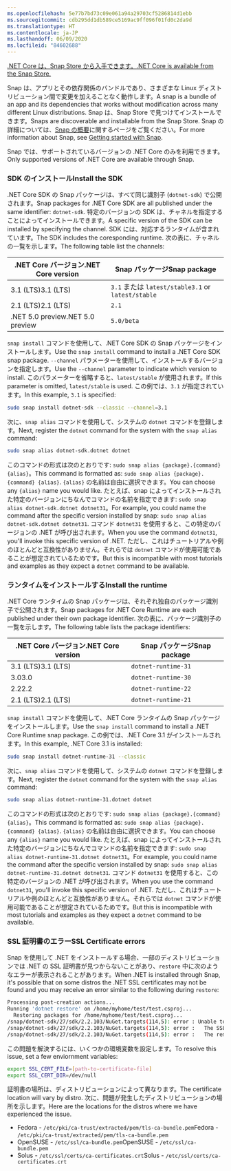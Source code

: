 ```yaml
---
ms.openlocfilehash: 5e77b7bd73c09e061a94a29703cf5286814d1ebb
ms.sourcegitcommit: cdb295dd1db589ce5169ac9ff096f01fd0c2da9d
ms.translationtype: HT
ms.contentlocale: ja-JP
ms.lasthandoff: 06/09/2020
ms.locfileid: "84602688"
---
```


[<span data-ttu-id="f89d2-101">.NET Core は、Snap Store から入手できます。</span><span class="sxs-lookup"><span data-stu-id="f89d2-101">.NET Core is available from the Snap Store.</span></span>](https://snapcraft.io/dotnet-sdk)

<span data-ttu-id="f89d2-102">Snap は、アプリとその依存関係のバンドルであり、さまざまな Linux ディストリビューション間で変更を加えることなく動作します。</span><span class="sxs-lookup"><span data-stu-id="f89d2-102">A snap is a bundle of an app and its dependencies that works without modification across many different Linux distributions.</span></span> <span data-ttu-id="f89d2-103">Snap は、Snap Store で見つけてインストールできます。</span><span class="sxs-lookup"><span data-stu-id="f89d2-103">Snaps are discoverable and installable from the Snap Store.</span></span> <span data-ttu-id="f89d2-104">Snap の詳細については、[Snap の概要](https://snapcraft.io/docs/getting-started)に関するページをご覧ください。</span><span class="sxs-lookup"><span data-stu-id="f89d2-104">For more information about Snap, see [Getting started with Snap](https://snapcraft.io/docs/getting-started).</span></span>

<span data-ttu-id="f89d2-105">Snap では、サポートされているバージョンの .NET Core のみを利用できます。</span><span class="sxs-lookup"><span data-stu-id="f89d2-105">Only supported versions of .NET Core are available through Snap.</span></span>

### <a name="install-the-sdk"></a><span data-ttu-id="f89d2-106">SDK のインストール</span><span class="sxs-lookup"><span data-stu-id="f89d2-106">Install the SDK</span></span>

<span data-ttu-id="f89d2-107">.NET Core SDK の Snap パッケージは、すべて同じ識別子 (`dotnet-sdk`) で公開されます。</span><span class="sxs-lookup"><span data-stu-id="f89d2-107">Snap packages for .NET Core SDK are all published under the same identifier: `dotnet-sdk`.</span></span> <span data-ttu-id="f89d2-108">特定のバージョンの SDK は、チャネルを指定することによってインストールできます。</span><span class="sxs-lookup"><span data-stu-id="f89d2-108">A specific version of the SDK can be installed by specifying the channel.</span></span> <span data-ttu-id="f89d2-109">SDK には、対応するランタイムが含まれています。</span><span class="sxs-lookup"><span data-stu-id="f89d2-109">The SDK includes the coresponding runtime.</span></span> <span data-ttu-id="f89d2-110">次の表に、チャネルの一覧を示します。</span><span class="sxs-lookup"><span data-stu-id="f89d2-110">The following table list the channels:</span></span>

| <span data-ttu-id="f89d2-111">.NET Core バージョン</span><span class="sxs-lookup"><span data-stu-id="f89d2-111">.NET Core version</span></span> | <span data-ttu-id="f89d2-112">Snap パッケージ</span><span class="sxs-lookup"><span data-stu-id="f89d2-112">Snap package</span></span>             |
|-------------------|--------------------------|
| <span data-ttu-id="f89d2-113">3.1 (LTS)</span><span class="sxs-lookup"><span data-stu-id="f89d2-113">3.1 (LTS)</span></span>         | <span data-ttu-id="f89d2-114">`3.1` または `latest/stable`</span><span class="sxs-lookup"><span data-stu-id="f89d2-114">`3.1` or `latest/stable`</span></span> |
| <span data-ttu-id="f89d2-115">2.1 (LTS)</span><span class="sxs-lookup"><span data-stu-id="f89d2-115">2.1 (LTS)</span></span>         | `2.1`                    |
| <span data-ttu-id="f89d2-116">.NET 5.0 preview</span><span class="sxs-lookup"><span data-stu-id="f89d2-116">.NET 5.0 preview</span></span>  | `5.0/beta`               |

<span data-ttu-id="f89d2-117">`snap install` コマンドを使用して、.NET Core SDK の Snap パッケージをインストールします。</span><span class="sxs-lookup"><span data-stu-id="f89d2-117">Use the `snap install` command to install a .NET Core SDK snap package.</span></span> <span data-ttu-id="f89d2-118">`--channel` パラメーターを使用して、インストールするバージョンを指定します。</span><span class="sxs-lookup"><span data-stu-id="f89d2-118">Use the `--channel` parameter to indicate which version to install.</span></span> <span data-ttu-id="f89d2-119">このパラメーターを省略すると、`latest/stable` が使用されます。</span><span class="sxs-lookup"><span data-stu-id="f89d2-119">If this parameter is omitted, `latest/stable` is used.</span></span> <span data-ttu-id="f89d2-120">この例では、`3.1` が指定されています。</span><span class="sxs-lookup"><span data-stu-id="f89d2-120">In this example, `3.1` is specified:</span></span>

```bash
sudo snap install dotnet-sdk --classic --channel=3.1
```

<span data-ttu-id="f89d2-121">次に、`snap alias` コマンドを使用して、システムの `dotnet` コマンドを登録します。</span><span class="sxs-lookup"><span data-stu-id="f89d2-121">Next, register the `dotnet` command for the system with the `snap alias` command:</span></span>

```bash
sudo snap alias dotnet-sdk.dotnet dotnet
```

<span data-ttu-id="f89d2-122">このコマンドの形式は次のとおりです: `sudo snap alias {package}.{command} {alias}`。</span><span class="sxs-lookup"><span data-stu-id="f89d2-122">This command is formatted as: `sudo snap alias {package}.{command} {alias}`.</span></span> <span data-ttu-id="f89d2-123">`{alias}` の名前は自由に選択できます。</span><span class="sxs-lookup"><span data-stu-id="f89d2-123">You can choose any `{alias}` name you would like.</span></span> <span data-ttu-id="f89d2-124">たとえば、snap によってインストールされた特定のバージョンにちなんでコマンドの名前を指定できます: `sudo snap alias dotnet-sdk.dotnet dotnet31`。</span><span class="sxs-lookup"><span data-stu-id="f89d2-124">For example, you could name the command after the specific version installed by snap: `sudo snap alias dotnet-sdk.dotnet dotnet31`.</span></span> <span data-ttu-id="f89d2-125">コマンド `dotnet31` を使用すると、この特定のバージョンの .NET が呼び出されます。</span><span class="sxs-lookup"><span data-stu-id="f89d2-125">When you use the command `dotnet31`, you'll invoke this specific version of .NET.</span></span> <span data-ttu-id="f89d2-126">ただし、これはチュートリアルや例のほとんどと互換性がありません。それらでは `dotnet` コマンドが使用可能であることが想定されているためです。</span><span class="sxs-lookup"><span data-stu-id="f89d2-126">But this is incompatible with most tutorials and examples as they expect a `dotnet` command to be available.</span></span>

### <a name="install-the-runtime"></a><span data-ttu-id="f89d2-127">ランタイムをインストールする</span><span class="sxs-lookup"><span data-stu-id="f89d2-127">Install the runtime</span></span>

<span data-ttu-id="f89d2-128">.NET Core ランタイムの Snap パッケージは、それぞれ独自のパッケージ識別子で公開されます。</span><span class="sxs-lookup"><span data-stu-id="f89d2-128">Snap packages for .NET Core Runtime are each published under their own package identifier.</span></span> <span data-ttu-id="f89d2-129">次の表に、パッケージ識別子の一覧を示します。</span><span class="sxs-lookup"><span data-stu-id="f89d2-129">The following table lists the package identifiers:</span></span>

| <span data-ttu-id="f89d2-130">.NET Core バージョン</span><span class="sxs-lookup"><span data-stu-id="f89d2-130">.NET Core version</span></span> | <span data-ttu-id="f89d2-131">Snap パッケージ</span><span class="sxs-lookup"><span data-stu-id="f89d2-131">Snap package</span></span>        |
|-------------------|---------------------|
| <span data-ttu-id="f89d2-132">3.1 (LTS)</span><span class="sxs-lookup"><span data-stu-id="f89d2-132">3.1 (LTS)</span></span>         | `dotnet-runtime-31` |
| <span data-ttu-id="f89d2-133">3.0</span><span class="sxs-lookup"><span data-stu-id="f89d2-133">3.0</span></span>               | `dotnet-runtime-30` |
| <span data-ttu-id="f89d2-134">2.2</span><span class="sxs-lookup"><span data-stu-id="f89d2-134">2.2</span></span>               | `dotnet-runtime-22` |
| <span data-ttu-id="f89d2-135">2.1 (LTS)</span><span class="sxs-lookup"><span data-stu-id="f89d2-135">2.1 (LTS)</span></span>         | `dotnet-runtime-21` |

<span data-ttu-id="f89d2-136">`snap install` コマンドを使用して、.NET Core ランタイムの Snap パッケージをインストールします。</span><span class="sxs-lookup"><span data-stu-id="f89d2-136">Use the `snap install` command to install a .NET Core Runtime snap package.</span></span> <span data-ttu-id="f89d2-137">この例では、.NET Core 3.1 がインストールされます。</span><span class="sxs-lookup"><span data-stu-id="f89d2-137">In this example, .NET Core 3.1 is installed:</span></span>

```bash
sudo snap install dotnet-runtime-31 --classic
```

<span data-ttu-id="f89d2-138">次に、`snap alias` コマンドを使用して、システムの `dotnet` コマンドを登録します。</span><span class="sxs-lookup"><span data-stu-id="f89d2-138">Next, register the `dotnet` command for the system with the `snap alias` command:</span></span>

```bash
sudo snap alias dotnet-runtime-31.dotnet dotnet
```

<span data-ttu-id="f89d2-139">このコマンドの形式は次のとおりです: `sudo snap alias {package}.{command} {alias}`。</span><span class="sxs-lookup"><span data-stu-id="f89d2-139">This command is formatted as: `sudo snap alias {package}.{command} {alias}`.</span></span> <span data-ttu-id="f89d2-140">`{alias}` の名前は自由に選択できます。</span><span class="sxs-lookup"><span data-stu-id="f89d2-140">You can choose any `{alias}` name you would like.</span></span> <span data-ttu-id="f89d2-141">たとえば、snap によってインストールされた特定のバージョンにちなんでコマンドの名前を指定できます: `sudo snap alias dotnet-runtime-31.dotnet dotnet31`。</span><span class="sxs-lookup"><span data-stu-id="f89d2-141">For example, you could name the command after the specific version installed by snap: `sudo snap alias dotnet-runtime-31.dotnet dotnet31`.</span></span> <span data-ttu-id="f89d2-142">コマンド `dotnet31` を使用すると、この特定のバージョンの .NET が呼び出されます。</span><span class="sxs-lookup"><span data-stu-id="f89d2-142">When you use the command `dotnet31`, you'll invoke this specific version of .NET.</span></span> <span data-ttu-id="f89d2-143">ただし、これはチュートリアルや例のほとんどと互換性がありません。それらでは `dotnet` コマンドが使用可能であることが想定されているためです。</span><span class="sxs-lookup"><span data-stu-id="f89d2-143">But this is incompatible with most tutorials and examples as they expect a `dotnet` command to be available.</span></span>

### <a name="ssl-certificate-errors"></a><span data-ttu-id="f89d2-144">SSL 証明書のエラー</span><span class="sxs-lookup"><span data-stu-id="f89d2-144">SSL Certificate errors</span></span>

<span data-ttu-id="f89d2-145">Snap を使用して .NET をインストールする場合、一部のディストリビューションでは .NET の SSL 証明書が見つからないことがあり、`restore` 中に次のようなエラーが表示されることがあります。</span><span class="sxs-lookup"><span data-stu-id="f89d2-145">When .NET is installed through Snap, it's possible that on some distros the .NET SSL certificates may not be found and you may receive an error similar to the following during `restore`:</span></span>

```bash
Processing post-creation actions...
Running 'dotnet restore' on /home/myhome/test/test.csproj...
  Restoring packages for /home/myhome/test/test.csproj...
/snap/dotnet-sdk/27/sdk/2.2.103/NuGet.targets(114,5): error : Unable to load the service index for source https://api.nuget.org/v3/index.json. [/home/myhome/test/test.csproj]
/snap/dotnet-sdk/27/sdk/2.2.103/NuGet.targets(114,5): error :   The SSL connection could not be established, see inner exception. [/home/myhome/test/test.csproj]
/snap/dotnet-sdk/27/sdk/2.2.103/NuGet.targets(114,5): error :   The remote certificate is invalid according to the validation procedure. [/home/myhome/test/test.csproj]
```

<span data-ttu-id="f89d2-146">この問題を解決するには、いくつかの環境変数を設定します。</span><span class="sxs-lookup"><span data-stu-id="f89d2-146">To resolve this issue, set a few enviornment variables:</span></span>

```bash
export SSL_CERT_FILE=[path-to-certificate-file]
export SSL_CERT_DIR=/dev/null
```

<span data-ttu-id="f89d2-147">証明書の場所は、ディストリビューションによって異なります。</span><span class="sxs-lookup"><span data-stu-id="f89d2-147">The certificate location will vary by distro.</span></span> <span data-ttu-id="f89d2-148">次に、問題が発生したディストリビューションの場所を示します。</span><span class="sxs-lookup"><span data-stu-id="f89d2-148">Here are the locations for the distros where we have experienced the issue.</span></span>

* <span data-ttu-id="f89d2-149">Fedora - `/etc/pki/ca-trust/extracted/pem/tls-ca-bundle.pem`</span><span class="sxs-lookup"><span data-stu-id="f89d2-149">Fedora - `/etc/pki/ca-trust/extracted/pem/tls-ca-bundle.pem`</span></span>
* <span data-ttu-id="f89d2-150">OpenSUSE - `/etc/ssl/ca-bundle.pem`</span><span class="sxs-lookup"><span data-stu-id="f89d2-150">OpenSUSE - `/etc/ssl/ca-bundle.pem`</span></span>
* <span data-ttu-id="f89d2-151">Solus - `/etc/ssl/certs/ca-certificates.crt`</span><span class="sxs-lookup"><span data-stu-id="f89d2-151">Solus - `/etc/ssl/certs/ca-certificates.crt`</span></span>
